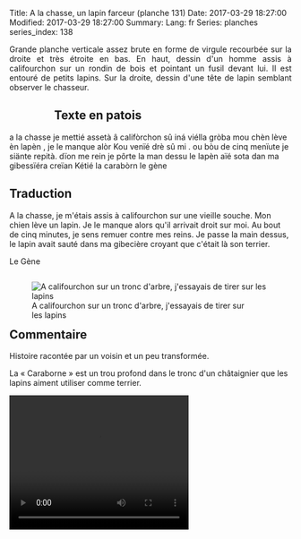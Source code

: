 Title: A la chasse, un lapin farceur (planche 131)
Date: 2017-03-29 18:27:00
Modified: 2017-03-29 18:27:00
Summary: 
Lang: fr
Series: planches
series_index: 138

<p style="text-align:justify;">Grande planche verticale assez brute en
forme de virgule recourbée sur la droite et très étroite en bas. En
haut, dessin d'un homme assis à califourchon sur un rondin de bois et
pointant un fusil devant lui. Il est entouré de petits lapins. Sur la
droite, dessin d'une tête de lapin semblant observer le chasseur. </p>

<figure class="image-block" style="float: left;">
  <img alt="" src="{static}/images/planche_131.png">
  <figcaption style="max-width: 227px"></figcaption>
</figure>

## Texte en patois

a la chasse je mettié assetà â califòrchon sû iná viélla gròba mou
chèn lève èn lapèn , je le manque alòr Kou venïé drè sû mi . ou bòu de
cinq menïute je siänte repità. dïon me rein je pôrte la man dessu le
lapèn aïé sota dan ma gibessïéra creïan Kétié la carabòrn le gène

## Traduction

A la chasse, je m'étais assis à califourchon sur une vieille
souche. Mon chien lève un lapin. Je le manque alors qu'il arrivait
droit sur moi. Au bout de cinq minutes, je sens remuer contre mes
reins.  Je passe la main dessus, le lapin avait sauté dans ma
gibecière croyant que c'était là son terrier.

Le Gène

<figure class="image-block" style="float: right;">
  <img alt="A califourchon sur un tronc d&#x27;arbre, j&#x27;essayais de tirer sur les lapins" src="{static}/images/planche_131_dessin.png">
  <figcaption style="max-width: 400px">A califourchon sur un tronc d&#x27;arbre, j&#x27;essayais de tirer sur les lapins</figcaption>
</figure>


## Commentaire

Histoire racontée par un voisin et un peu transformée.

La « Caraborne » est un trou profond dans le tronc d'un châtaignier
que les lapins aiment utiliser comme terrier.

<video width="320" height="240" controls>
  <source src="https://d1njpgd0ygatdn.cloudfront.net/video_131.mp4" type="video/mp4">
</video>
